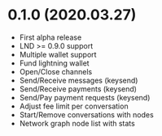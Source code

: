 # 0.1.0 (2020.03.27)

- First alpha release
- LND >= 0.9.0 support 
- Multiple wallet support
- Fund lightning wallet
- Open/Close channels
- Send/Receive messages (keysend)
- Send/Receive payments (keysend)
- Send/Pay payment requests (keysend)
- Adjust fee limit per conversation
- Start/Remove conversations with nodes
- Network graph node list with stats
